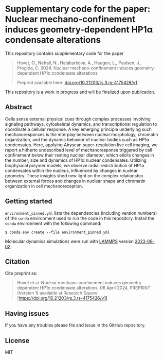 # Supplementary code for the paper: Nuclear mechano-confinement induces geometry-dependent HP1α condensate alterations

This repository contains supplementary code for the paper
> Hovet, O., Nahali, N., Halaburkova, A., Haugen, L., Paulsen, J., Progida, C. 2024.
> Nuclear mechano-confinement induces geometry-dependent HP1α condensate alterations
>
> Preprint available here: [doi.org/10.21203/rs.3.rs-4175426/v1](https://www.researchsquare.com/article/rs-4175426/latest).

This repository is a work in progress and will be finalized upon publication.

## Abstract
Cells sense external physical cues through complex processes involving signaling pathways, cytoskeletal dynamics, and transcriptional regulation to coordinate a cellular response. A key emerging principle underlying such mechanoresponses is the interplay between nuclear morphology, chromatin organization, and the dynamic behavior of nuclear bodies such as HP1α condensates. Here, applying Airyscan super-resolution live cell imaging, we report a hitherto undescribed level of mechanoresponse triggered by cell confinement below their resting nuclear diameter, which elicits changes in the number, size and dynamics of HP1α nuclear condensates. Utilizing biophysical polymer models, we observe radial redistribution of HP1α condensates within the nucleus, influenced by changes in nuclear geometry. These insights shed new light on the complex relationship between external forces and changes in nuclear shape and chromatin organization in cell mechanoreception.

## Getting started

`environment_pinned.yml` lists the dependencies (including version numbers) of the `conda` environment used to run the code in this repository. Install the `conda` environment with the following command:

    $ conda env create --file environment_pinned.yml

Molecular dynamics simulations were run with [LAMMPS](https://www.lammps.org/) version [2023-08-02](https://github.com/lammps/lammps/tree/stable_2Aug2023_update3).

## Citation

Cite preprint as:

> Hovet et al. Nuclear mechano-confinement induces geometry-dependent HP1α condensate alterations, 08 April 2024, PREPRINT (Version 1) available at Research Square [https://doi.org/10.21203/rs.3.rs-4175426/v1]


## Having issues
If you have any troubles please file and issue in the GitHub repository.

## License
MIT
